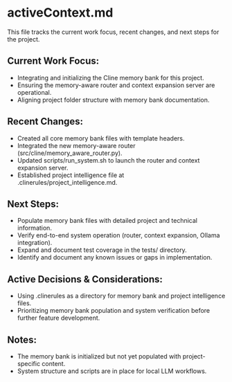 # activeContext.md

This file tracks the current work focus, recent changes, and next steps for the project.

## Current Work Focus:
- Integrating and initializing the Cline memory bank for this project.
- Ensuring the memory-aware router and context expansion server are operational.
- Aligning project folder structure with memory bank documentation.

## Recent Changes:
- Created all core memory bank files with template headers.
- Integrated the new memory-aware router (src/cline/memory_aware_router.py).
- Updated scripts/run_system.sh to launch the router and context expansion server.
- Established project intelligence file at .clinerules/project_intelligence.md.

## Next Steps:
- Populate memory bank files with detailed project and technical information.
- Verify end-to-end system operation (router, context expansion, Ollama integration).
- Expand and document test coverage in the tests/ directory.
- Identify and document any known issues or gaps in implementation.

## Active Decisions & Considerations:
- Using .clinerules as a directory for memory bank and project intelligence files.
- Prioritizing memory bank population and system verification before further feature development.

## Notes:
- The memory bank is initialized but not yet populated with project-specific content.
- System structure and scripts are in place for local LLM workflows.
